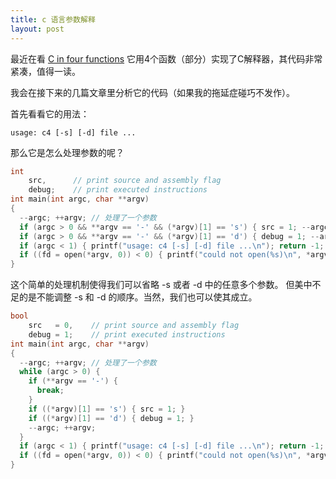 ```yaml
---
title: c 语言参数解释
layout: post
---
```


最近在看 [C in four functions](https://github.com/rswier/c4)
它用4个函数（部分）实现了C解释器，其代码非常紧凑，值得一读。

我会在接下来的几篇文章里分析它的代码（如果我的拖延症碰巧不发作）。

首先看看它的用法：

```
usage: c4 [-s] [-d] file ...
```

那么它是怎么处理参数的呢？

```c
int
    src,      // print source and assembly flag
    debug;    // print executed instructions
int main(int argc, char **argv)
{
  --argc; ++argv; // 处理了一个参数
  if (argc > 0 && **argv == '-' && (*argv)[1] == 's') { src = 1; --argc; ++argv; }
  if (argc > 0 && **argv == '-' && (*argv)[1] == 'd') { debug = 1; --argc; ++argv; }
  if (argc < 1) { printf("usage: c4 [-s] [-d] file ...\n"); return -1; }
  if ((fd = open(*argv, 0)) < 0) { printf("could not open(%s)\n", *argv); return -1; }
}
```

这个简单的处理机制使得我们可以省略 -s 或者 -d 中的任意多个参数。
但美中不足的是不能调整 -s 和 -d 的顺序。当然，我们也可以使其成立。

```c
bool
    src   = 0,    // print source and assembly flag
    debug = 1;    // print executed instructions
int main(int argc, char **argv)
{
  --argc; ++argv; // 处理了一个参数
  while (argc > 0) {
    if (**argv == '-') {
      break;
    }
    if ((*argv)[1] == 's') { src = 1; }
    if ((*argv)[1] == 'd') { debug = 1; }
    --argc; ++argv;
  }
  if (argc < 1) { printf("usage: c4 [-s] [-d] file ...\n"); return -1; }
  if ((fd = open(*argv, 0)) < 0) { printf("could not open(%s)\n", *argv); return -1; }
}
```
